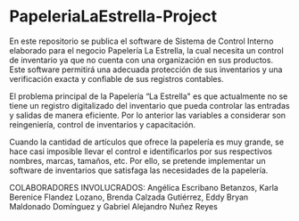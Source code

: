 # PapeleriaLaEstrella-Project
En este repositorio se publica el software de Sistema de Control Interno elaborado para el negocio Papelería La Estrella, la cual necesita un control de inventario ya que no cuenta con una organización en sus productos. Este software permitirá una adecuada protección de sus inventarios y una verificación exacta y confiable de sus registros contables.

El problema principal de la Papelería “La Estrella" es que actualmente no se tiene un registro digitalizado del inventario que pueda controlar las entradas y salidas de manera eficiente. Por lo anterior las variables a considerar son reingeniería, control de inventarios y capacitación.

Cuando la cantidad de artículos que ofrece la papelería es muy grande, se hace casi imposible llevar el control e identificarlos por sus respectivos nombres, marcas, tamaños, etc. Por ello, se pretende implementar un software de inventarios que satisfaga las necesidades de la papelería.

COLABORADORES INVOLUCRADOS: Angélica Escribano Betanzos, Karla Berenice Flandez Lozano, Brenda Calzada Gutiérrez, Eddy Bryan Maldonado Domínguez y Gabriel Alejandro Nuñez Reyes
